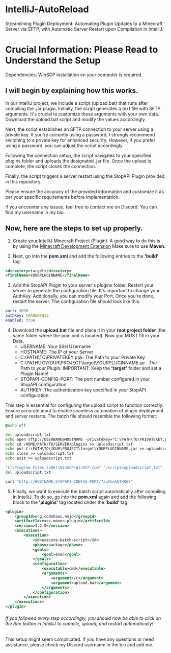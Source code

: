 # IntelliJ-AutoReload
Streamlining Plugin Deployment: Automating Plugin Updates to a Minecraft Server via SFTP, with Automatic Server Restart upon Compilation in IntelliJ.

# Crucial Information: Please Read to Understand the Setup

Dependencies: WinSCP installation on your computer is required.

## I will begin by explaining how this works.

In our IntelliJ project, we include a script (upload.bat) that runs after compiling the .jar plugin. Initially, the script generates a text file with SFTP arguments. It's crucial to customize these arguments with your own data. Download the upload.bat script and modify the values accordingly.

Next, the script establishes an SFTP connection to your server using a private key. If you're currently using a password, I strongly recommend switching to a private key for enhanced security. However, if you prefer using a password, you can adjust the script accordingly.

Following the connection setup, the script navigates to your specified plugins folder and uploads the designated .jar file. Once the upload is complete, the script closes the connection.

Finally, the script triggers a server restart using the StopAPI Plugin provided in this repository.

Please ensure the accuracy of the provided information and customize it as per your specific requirements before implementation.

If you encounter any issues, feel free to contact me on Discord. You can find my username in my bio.


## Now, here are the steps to set up properly.

1. Create your IntelliJ Minecraft Project (Plugin). A good way to do this is by using the [Minecraft Development Extension](https://plugins.jetbrains.com/plugin/8327-minecraft-development) Make sure to use **Maven**.
   
2. Next, go into the **pom.xml** and add the following entries to the **'build'** tag:
```xml
<directory>target</directory>
<finalName>YOURPLUGINNAME</finalName>
```
3. Add the StopAPI Plugin to your server's plugins folder. Restart your server to generate the configuration file. It's important to change your AuthKey. Additionally, you can modify your Port. Once you're done, restart the server. The configuration file should look like this:
```yml
port: 3000
authKey: CHANGETHIS
enabled: true
```
4. Download the **upload.bat** file and place it in your **root project folder** (the same folder where the pom.xml is located). Now you MUST fill in your Data.
   - USERNAME: Your SSH Username
   - HOSTNAME: The IP of your Server
   - C:\PATH\TO\PRIVATEKEY.ppk: The Path to your Private Key
   - C:\PATH\TO\YOUR\PROJECT\target\YOURPLUGINNAME.jar : The Path to your Plugin. IMPORTANT: Keep the **'target'** folder and set a Plugin Name!
   - STOPAPI-CONFIG-PORT: The port number configured in your StopAPI configuration
   - AUTHKEY: The authentication key specified in your StopAPI configuration
     
This step is essential for configuring the upload script to function correctly. Ensure accurate input to enable seamless automation of plugin deployment and server restarts. The batch file should resemble the following format:
```bat
@echo off

del uploadscript.txt
echo open sftp://USERNAME@HOSTNAME -privatekey="C:\PATH\TO\PRIVATEKEY.ppk" >> uploadscript.txt
echo cd /HOME/PATH/TO/SERVER/plugins >> uploadscript.txt
echo put C:\PATH\TO\YOUR\PROJECT\target\YOURPLUGINNAME.jar >> uploadscript.txt
echo close >> uploadscript.txt
echo exit >> uploadscript.txt

"C:\Program Files (x86)\WinSCP\WinSCP.com" "/script=uploadscript.txt"
del uploadscript.txt

curl "http://HOSTNAME:STOPAPI-CONFIG-PORT/?auth=AUTHKEY"
```
5. Finally, we want to execute the batch script automatically after compiling in IntelliJ. To do so, go into the **pom.xml** again and add the following block to the **'plugins'** tag located under the **'build'** tag:
```xml
<plugin>
    <groupId>org.codehaus.mojo</groupId>
    <artifactId>exec-maven-plugin</artifactId>
    <version>3.2.0</version>
    <executions>
        <execution>
            <id>execute-batch-script</id>
            <phase>package</phase>
            <goals>
                <goal>exec</goal>
            </goals>
            <configuration>
                <executable>cmd</executable>
                <arguments>
                    <argument>/c</argument>
                    <argument>upload.bat</argument>
                </arguments>
            </configuration>
        </execution>
    </executions>
</plugin>
```

###### If you followed every step accordingly, you should now be able to click on the Run button in IntelliJ to compile, upload, and restart automatically!
This setup might seem complicated. If you have any questions or need assistance, please check my Discord username in the bio and add me.
